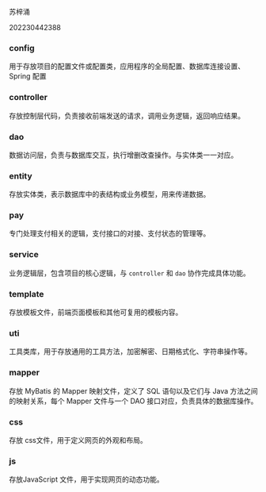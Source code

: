 苏梓涌

202230442388 



### config

用于存放项目的配置文件或配置类，应用程序的全局配置、数据库连接设置、Spring 配置

### **controller**

存放控制层代码，负责接收前端发送的请求，调用业务逻辑，返回响应结果。

### dao

数据访问层，负责与数据库交互，执行增删改查操作。与实体类一一对应。

### **entity**

存放实体类，表示数据库中的表结构或业务模型，用来传递数据。

### pay

专门处理支付相关的逻辑，支付接口的对接、支付状态的管理等。

### service

业务逻辑层，包含项目的核心逻辑，与 `controller` 和 `dao` 协作完成具体功能。

### **template**

存放模板文件，前端页面模板和其他可复用的模板内容。

### uti

工具类库，用于存放通用的工具方法，加密解密、日期格式化、字符串操作等。



### mapper

存放 MyBatis 的 Mapper 映射文件，定义了 SQL 语句以及它们与 Java 方法之间的映射关系，每个 Mapper 文件与一个 DAO 接口对应，负责具体的数据库操作。



### css

存放 css文件，用于定义网页的外观和布局。



### js

 存放JavaScript 文件，用于实现网页的动态功能。

